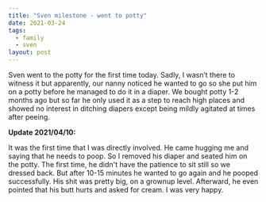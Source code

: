 ```yaml
---
title: "Sven milestone - went to potty"
date: 2021-03-24
tags:
  - family
  - sven
layout: post
---
```


Sven went to the potty for the first time today. Sadly, I wasn’t there to witness it but apparently, our nanny noticed he wanted to go so she put him on a potty before he managed to do it in a diaper. We bought potty 1-2 months ago but so far he only used it as a step to reach high places and showed no interest in ditching diapers except being mildly agitated at times after peeing.

**Update 2021/04/10:**

It was the first time that I was directly involved. He came hugging me and saying that he needs to poop. So I removed his diaper and seated him on the potty. The first time, he didn't have the patience to sit still so we dressed back. But after 10-15 minutes he wanted to go again and he pooped successfully. His shit was pretty big, on a grownup level. Afterward, he even pointed that his butt hurts and asked for cream. I was very happy.
